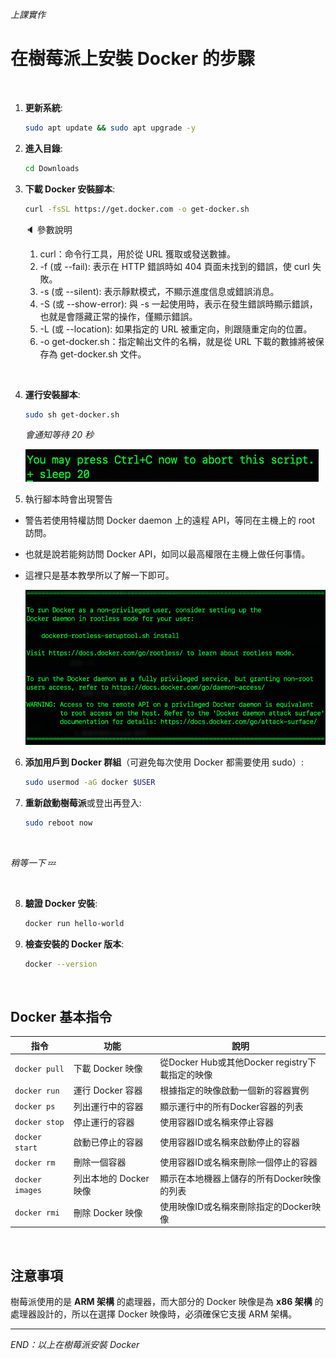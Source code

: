 _上課實作_

# 在樹莓派上安裝 Docker 的步驟

</br>

1. **更新系統**:
   ```bash
   sudo apt update && sudo apt upgrade -y
    ```

2. **進入目錄**:

   ```bash
   cd Downloads
   ```
3. **下載 Docker 安裝腳本**:

   ```bash
   curl -fsSL https://get.docker.com -o get-docker.sh
   ```

   🔈 參數說明
   1. curl：命令行工具，用於從 URL 獲取或發送數據。
   2. -f (或 --fail): 表示在 HTTP 錯誤時如 404 頁面未找到的錯誤，使 curl 失敗。
   3. -s (或 --silent): 表示靜默模式，不顯示進度信息或錯誤消息。
   4. -S (或 --show-error): 與 -s 一起使用時，表示在發生錯誤時顯示錯誤，也就是會隱藏正常的操作，僅顯示錯誤。
   5. -L (或 --location): 如果指定的 URL 被重定向，則跟隨重定向的位置。
   6. -o get-docker.sh：指定輸出文件的名稱，就是從 URL 下載的數據將被保存為 get-docker.sh 文件。

</br>

4. **運行安裝腳本**:

   ```bash
   sudo sh get-docker.sh
   ```
   
   _會通知等待 20 秒_   
   
   ![](images/img_08.png)

5. 執行腳本時會出現警告

- 警告若使用特權訪問 Docker daemon 上的遠程 API，等同在主機上的 root 訪問。
- 也就是說若能夠訪問 Docker API，如同以最高權限在主機上做任何事情。
- 這裡只是基本教學所以了解一下即可。

   ![](images/img_09.png)


6. **添加用戶到 Docker 群組**（可避免每次使用 Docker 都需要使用 sudo）:

   ```bash
   sudo usermod -aG docker $USER
   ```
7. **重新啟動樹莓派**或登出再登入:

   ```bash
   sudo reboot now
   ```

<br>
   
   _稍等一下_ 💤  

<br>

8. **驗證 Docker 安裝**:

   ```bash
   docker run hello-world
   ```
9. **檢查安裝的 Docker 版本**:

   ```bash
   docker --version
   ```

</br>

## Docker 基本指令

| 指令              | 功能                   | 說明                                            |
| ----------------- | ---------------------- | ----------------------------------------------- |
| `docker pull`   | 下載 Docker 映像       | 從Docker Hub或其他Docker registry下載指定的映像 |
| `docker run`    | 運行 Docker 容器       | 根據指定的映像啟動一個新的容器實例              |
| `docker ps`     | 列出運行中的容器       | 顯示運行中的所有Docker容器的列表                |
| `docker stop`   | 停止運行的容器         | 使用容器ID或名稱來停止容器                      |
| `docker start`  | 啟動已停止的容器       | 使用容器ID或名稱來啟動停止的容器                |
| `docker rm`     | 刪除一個容器           | 使用容器ID或名稱來刪除一個停止的容器            |
| `docker images` | 列出本地的 Docker 映像 | 顯示在本地機器上儲存的所有Docker映像的列表      |
| `docker rmi`    | 刪除 Docker 映像       | 使用映像ID或名稱來刪除指定的Docker映像          |

</br>

## 注意事項

樹莓派使用的是 **ARM 架構** 的處理器，而大部分的 Docker 映像是為 **x86 架構** 的處理器設計的，所以在選擇 Docker 映像時，必須確保它支援 ARM 架構。
</br>

---

_END：以上在樹莓派安裝 Docker_
